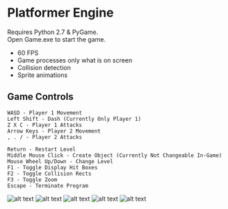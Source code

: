 # Platformer Engine

Requires Python 2.7 & PyGame.  
Open Game.exe to start the game.  
  
- 60 FPS
- Game processes only what is on screen
- Collision detection
- Sprite animations
  
## Game Controls  
```
WASD - Player 1 Movement  
Left Shift - Dash (Currently Only Player 1)  
Z X C - Player 1 Attacks  
Arrow Keys - Player 2 Movement  
, . / - Player 2 Attacks  

Return - Restart Level  
Middle Mouse Click - Create Object (Currently Not Changeable In-Game)  
Mouse Wheel Up/Down - Change Level  
F1 - Toggle Display Hit Boxes  
F2 - Toggle Collision Rects  
F3 - Toggle Zoom  
Escape - Terminate Program  
```

![alt text](https://github.com/rstotler/gifs/blob/main/Platformer-Combat1.gif)
![alt text](https://github.com/rstotler/gifs/blob/main/Platformer-MoveableObjects.gif)
![alt text](https://github.com/rstotler/gifs/blob/main/Platformer-Steps.gif)
![alt text](https://github.com/rstotler/gifs/blob/main/Platformer-Ramps.gif)
![alt text](https://github.com/rstotler/gifs/blob/main/Platformer-CircleCollision.gif)
